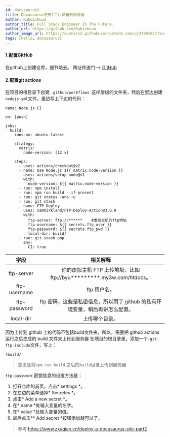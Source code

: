 ```yaml
---
id: docusaurus2
title: Docusaurus使用(二):部署到服务器
author: RubuickLuo
author_title: Full Stack Engineer In The Future.
author_url: https://github.com/RubickLuo
author_image_url: https://avatars2.githubusercontent.com/u/37091851?s=460&u=e40dc2d7c599eb8e32d86dad3a9a20c388f30b3b&v=4
tags: [hello, docusaurus]
---
```



#### 1.配置GitHub
在github上创建仓库，细节略去。
网址传送门-->
[GitHub](https://www.github.com)

<!--truncate-->

#### 2.配置git actions

在项目的根目录下创建 `.github/workflows `这样层级的文件夹，然后在里边创建`nodejs.yml`文件，里边写上下边的代码：

```
name: Node.js CI

on: [push]

jobs:
  build:
    runs-on: ubuntu-latest

    strategy:
      matrix:
        node-version: [12.x]

    steps:
      - uses: actions/checkout@v2
      - name: Use Node.js ${{ matrix.node-version }}
        uses: actions/setup-node@v1
        with:
          node-version: ${{ matrix.node-version }}
      - run: npm install
      - run: npm run build --if-present
      - run: git status -uno -u
      - run: git stash
      - name: FTP Deploy
        uses: SamKirkland/FTP-Deploy-Action@3.0.0
        with:
          ftp-server: ftp://******    #虚拟主机的ftp地址
          ftp-username: ${{ secrets.ftp_user }}
          ftp-password: ${{ secrets.ftp_pwd }}
          local-dir: build/
      - run: git stash pop
        env:
          CI: true
```
字段|相关解释
|:-:|:-:|
ftp-server | 你的虚拟主机 FTP 上传地址，比如ftp://byu*********.my3w.com/htdocs。
ftp-username | ftp 用户名。
ftp-password | ftp 密码，这些是私密信息，所以用了 github 的私有环境变量，稍后再讲怎么配置。
local-dir | 上传哪个目录。

因为上传到 github 上的代码不包括build文件夹，所以，需要把 github actions 运行之后生成的 build 文件夹上传到服务器
在项目的根目录里，添加一个` .git-ftp-include `文件，写上：
```
!build/
```
> 意思是将`npm run build` 之后的` build `目录上传到服务器

` ftp-password ` 密钥信息的设置方法是：

1. 打开仓库的首页，点击* settings *。 
2. 在左边的菜单选择* Secretes *。
3. 点击* Add a new secret *。
4. 在* name *处输入变量的名字。
5. 在* value *处输入变量的值。
6. 最后点击** Add secret *按钮添加就可以了。

> 参考:https://www.zxuqian.cn/deploy-a-docusaurus-site-part2